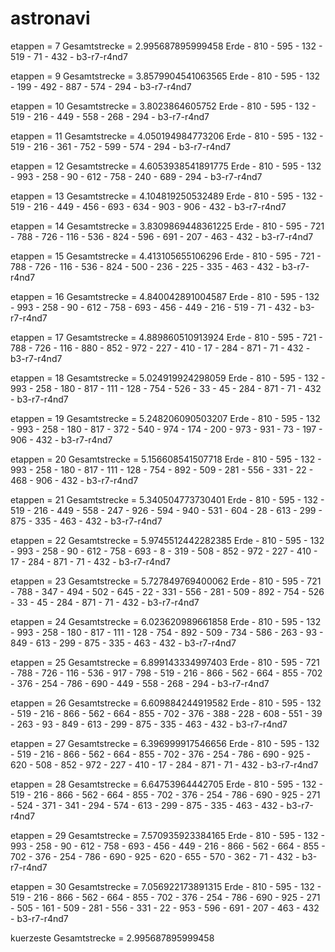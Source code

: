 # astronavi

etappen = 7      Gesamtstrecke = 2.995687895999458
Erde - 810 - 595 - 132 - 519 - 71 - 432 - b3-r7-r4nd7

etappen = 9      Gesamtstrecke = 3.8579904541063565
Erde - 810 - 595 - 132 - 199 - 492 - 887 - 574 - 294 - b3-r7-r4nd7

etappen = 10      Gesamtstrecke = 3.8023864605752
Erde - 810 - 595 - 132 - 519 - 216 - 449 - 558 - 268 - 294 - b3-r7-r4nd7

etappen = 11      Gesamtstrecke = 4.050194984773206
Erde - 810 - 595 - 132 - 519 - 216 - 361 - 752 - 599 - 574 - 294 - b3-r7-r4nd7

etappen = 12      Gesamtstrecke = 4.6053938541891775
Erde - 810 - 595 - 132 - 993 - 258 - 90 - 612 - 758 - 240 - 689 - 294 - b3-r7-r4nd7

etappen = 13      Gesamtstrecke = 4.104819250532489
Erde - 810 - 595 - 132 - 519 - 216 - 449 - 456 - 693 - 634 - 903 - 906 - 432 - b3-r7-r4nd7

etappen = 14      Gesamtstrecke = 3.8309869448361225
Erde - 810 - 595 - 721 - 788 - 726 - 116 - 536 - 824 - 596 - 691 - 207 - 463 - 432 - b3-r7-r4nd7

etappen = 15      Gesamtstrecke = 4.413105655106296
Erde - 810 - 595 - 721 - 788 - 726 - 116 - 536 - 824 - 500 - 236 - 225 - 335 - 463 - 432 - b3-r7-r4nd7

etappen = 16      Gesamtstrecke = 4.840042891004587
Erde - 810 - 595 - 132 - 993 - 258 - 90 - 612 - 758 - 693 - 456 - 449 - 216 - 519 - 71 - 432 - b3-r7-r4nd7

etappen = 17      Gesamtstrecke = 4.889860510913924
Erde - 810 - 595 - 721 - 788 - 726 - 116 - 880 - 852 - 972 - 227 - 410 - 17 - 284 - 871 - 71 - 432 - b3-r7-r4nd7

etappen = 18      Gesamtstrecke = 5.024919924298059
Erde - 810 - 595 - 132 - 993 - 258 - 180 - 817 - 111 - 128 - 754 - 526 - 33 - 45 - 284 - 871 - 71 - 432 - b3-r7-r4nd7

etappen = 19      Gesamtstrecke = 5.248206090503207
Erde - 810 - 595 - 132 - 993 - 258 - 180 - 817 - 372 - 540 - 974 - 174 - 200 - 973 - 931 - 73 - 197 - 906 - 432 - b3-r7-r4nd7

etappen = 20      Gesamtstrecke = 5.156608541507718
Erde - 810 - 595 - 132 - 993 - 258 - 180 - 817 - 111 - 128 - 754 - 892 - 509 - 281 - 556 - 331 - 22 - 468 - 906 - 432 - b3-r7-r4nd7

etappen = 21      Gesamtstrecke = 5.340504773730401
Erde - 810 - 595 - 132 - 519 - 216 - 449 - 558 - 247 - 926 - 594 - 940 - 531 - 604 - 28 - 613 - 299 - 875 - 335 - 463 - 432 - b3-r7-r4nd7

etappen = 22      Gesamtstrecke = 5.9745512442282385
Erde - 810 - 595 - 132 - 993 - 258 - 90 - 612 - 758 - 693 - 8 - 319 - 508 - 852 - 972 - 227 - 410 - 17 - 284 - 871 - 71 - 432 - b3-r7-r4nd7

etappen = 23      Gesamtstrecke = 5.727849769400062
Erde - 810 - 595 - 721 - 788 - 347 - 494 - 502 - 645 - 22 - 331 - 556 - 281 - 509 - 892 - 754 - 526 - 33 - 45 - 284 - 871 - 71 - 432 - b3-r7-r4nd7

etappen = 24      Gesamtstrecke = 6.023620989661858
Erde - 810 - 595 - 132 - 993 - 258 - 180 - 817 - 111 - 128 - 754 - 892 - 509 - 734 - 586 - 263 - 93 - 849 - 613 - 299 - 875 - 335 - 463 - 432 - b3-r7-r4nd7

etappen = 25      Gesamtstrecke = 6.899143334997403
Erde - 810 - 595 - 721 - 788 - 726 - 116 - 536 - 917 - 798 - 519 - 216 - 866 - 562 - 664 - 855 - 702 - 376 - 254 - 786 - 690 - 449 - 558 - 268 - 294 - b3-r7-r4nd7

etappen = 26      Gesamtstrecke = 6.609884244919582
Erde - 810 - 595 - 132 - 519 - 216 - 866 - 562 - 664 - 855 - 702 - 376 - 388 - 228 - 608 - 551 - 39 - 263 - 93 - 849 - 613 - 299 - 875 - 335 - 463 - 432 - b3-r7-r4nd7

etappen = 27      Gesamtstrecke = 6.396999917546656
Erde - 810 - 595 - 132 - 519 - 216 - 866 - 562 - 664 - 855 - 702 - 376 - 254 - 786 - 690 - 925 - 620 - 508 - 852 - 972 - 227 - 410 - 17 - 284 - 871 - 71 - 432 - b3-r7-r4nd7

etappen = 28      Gesamtstrecke = 6.64753964442705
Erde - 810 - 595 - 132 - 519 - 216 - 866 - 562 - 664 - 855 - 702 - 376 - 254 - 786 - 690 - 925 - 271 - 524 - 371 - 341 - 294 - 574 - 613 - 299 - 875 - 335 - 463 - 432 - b3-r7-r4nd7

etappen = 29      Gesamtstrecke = 7.570935923384165
Erde - 810 - 595 - 132 - 993 - 258 - 90 - 612 - 758 - 693 - 456 - 449 - 216 - 866 - 562 - 664 - 855 - 702 - 376 - 254 - 786 - 690 - 925 - 620 - 655 - 570 - 362 - 71 - 432 - b3-r7-r4nd7

etappen = 30      Gesamtstrecke = 7.056922173891315
Erde - 810 - 595 - 132 - 519 - 216 - 866 - 562 - 664 - 855 - 702 - 376 - 254 - 786 - 690 - 925 - 271 - 505 - 161 - 509 - 281 - 556 - 331 - 22 - 953 - 596 - 691 - 207 - 463 - 432 - b3-r7-r4nd7

kuerzeste Gesamtstrecke = 2.995687895999458
